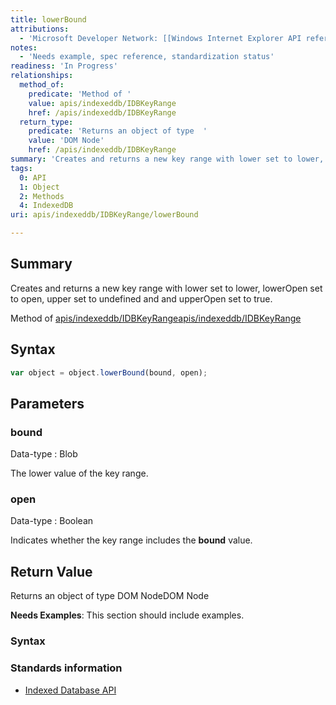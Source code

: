 ```yaml
---
title: lowerBound
attributions:
  - 'Microsoft Developer Network: [[Windows Internet Explorer API reference](http://msdn.microsoft.com/en-us/library/ie/hh828809%28v=vs.85%29.aspx) Article]'
notes:
  - 'Needs example, spec reference, standardization status'
readiness: 'In Progress'
relationships:
  method_of:
    predicate: 'Method of '
    value: apis/indexeddb/IDBKeyRange
    href: /apis/indexeddb/IDBKeyRange
  return_type:
    predicate: 'Returns an object of type  '
    value: 'DOM Node'
    href: /apis/indexeddb/IDBKeyRange
summary: 'Creates and returns a new key range with lower set to lower, lowerOpen set to open, upper set to undefined and and upperOpen set to true.'
tags:
  0: API
  1: Object
  2: Methods
  4: IndexedDB
uri: apis/indexeddb/IDBKeyRange/lowerBound

---
```

## <span>Summary</span>

Creates and returns a new key range with lower set to lower, lowerOpen set to open, upper set to undefined and and upperOpen set to true.

Method of [apis/indexeddb/IDBKeyRange](/apis/indexeddb/IDBKeyRange)[apis/indexeddb/IDBKeyRange](/apis/indexeddb/IDBKeyRange)

## <span>Syntax</span>

``` js
var object = object.lowerBound(bound, open);
```

## <span>Parameters</span>

### <span>bound</span>

 Data-type
:   Blob

 The lower value of the key range.

### <span>open</span>

 Data-type
:   Boolean

 Indicates whether the key range includes the **bound** value.

## <span>Return Value</span>

Returns an object of type DOM NodeDOM Node

**Needs Examples**: This section should include examples.

### <span>Syntax</span>

### <span>Standards information</span>

-   [Indexed Database API](http://go.microsoft.com/fwlink/p/?LinkId=224519)
